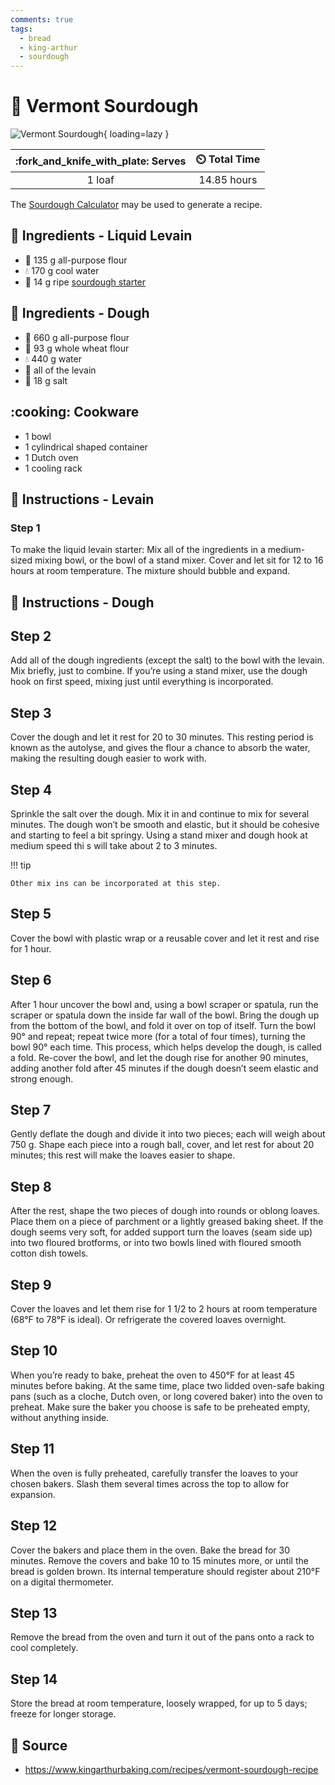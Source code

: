 ```yaml
---
comments: true
tags:
  - bread
  - king-arthur
  - sourdough
---
```

# :bread: Vermont Sourdough

![Vermont Sourdough][1]{ loading=lazy }

| :fork_and_knife_with_plate: Serves | :timer_clock: Total Time |
|:----------------------------------:|:-----------------------: |
| 1 loaf | 14.85 hours |

The [Sourdough Calculator][3] may be used to generate a recipe.

## :salt: Ingredients - Liquid Levain

- :ear_of_rice: 135 g all-purpose flour
- :droplet: 170 g cool water
- :microbe: 14 g ripe [sourdough starter][2]

## :salt: Ingredients - Dough

- :ear_of_rice: 660 g all-purpose flour
- :ear_of_rice: 93 g whole wheat flour
- :droplet: 440 g water
- :microbe: all of the levain
- :salt: 18 g salt

## :cooking: Cookware

- 1 bowl
- 1 cylindrical shaped container
- 1 Dutch oven
- 1 cooling rack

## :pencil: Instructions - Levain

### Step 1

To make the liquid levain starter: Mix all of the ingredients in a medium-sized mixing bowl, or the bowl of a stand
mixer. Cover and let sit for 12 to 16 hours at room temperature. The mixture should bubble and expand.

## :pencil: Instructions - Dough

## Step 2

Add all of the dough ingredients (except the salt) to the bowl with the levain. Mix briefly, just to 
combine. If you’re using a stand mixer, use the dough hook on first speed, mixing just until everything is incorporated.

## Step 3

Cover the dough and let it rest for 20 to 30 minutes. This resting period is known as the autolyse, and gives the flour 
a chance to absorb the water, making the resulting dough easier to work with.

## Step 4

Sprinkle the salt over the dough. Mix it in and continue to mix for several minutes. The dough won’t be smooth and
elastic, but it should be cohesive and starting to feel a bit springy. Using a stand mixer and dough hook at medium speed thi
s will take about 2 to 3 minutes.

!!! tip

    Other mix ins can be incorporated at this step.

## Step 5

Cover the bowl with plastic wrap or a reusable cover and let it rest and rise for 1 hour.

## Step 6

After 1 hour uncover the bowl and, using a bowl scraper or spatula, run the scraper or spatula down the inside far wall 
of the bowl. Bring the dough up from the bottom of the bowl, and fold it over on top of itself. Turn the bowl 90° and
repeat; repeat twice more (for a total of four times), turning the bowl 90° each time. This process, which helps develop
the dough, is called a fold. Re-cover the bowl, and let the dough rise for another 90 minutes, adding another fold after 
45 minutes if the dough doesn’t seem elastic and strong enough.

## Step 7

Gently deflate the dough and divide it into two pieces; each will weigh about 750 g. Shape each piece into a rough ball, 
cover, and let rest for about 20 minutes; this rest will make the loaves easier to shape.

## Step 8

After the rest, shape the two pieces of dough into rounds or oblong loaves. Place them on a piece of parchment or a
lightly greased baking sheet. If the dough seems very soft, for added support turn the loaves (seam side up) into two
floured brotforms, or into two bowls lined with floured smooth cotton dish towels.

## Step 9

Cover the loaves and let them rise for 1 1/2 to 2 hours at room temperature (68°F to 78°F is ideal). Or refrigerate the 
covered loaves overnight.

## Step 10

When you’re ready to bake, preheat the oven to 450°F for at least 45 minutes before baking. At the same time, place two 
lidded oven-safe baking pans (such as a cloche, Dutch oven, or long covered baker) into the oven to preheat. Make sure
the baker you choose is safe to be preheated empty, without anything inside.

## Step 11

When the oven is fully preheated, carefully transfer the loaves to your chosen bakers. Slash them several times across
the top to allow for expansion.

## Step 12

Cover the bakers and place them in the oven. Bake the bread for 30 minutes. Remove the covers and bake 10 to 15 minutes 
more, or until the bread is golden brown. Its internal temperature should register about 210°F on a digital thermometer.

## Step 13

Remove the bread from the oven and turn it out of the pans onto a rack to cool completely.

## Step 14

Store the bread at room temperature, loosely wrapped, for up to 5 days; freeze for longer storage.

## :link: Source

- <https://www.kingarthurbaking.com/recipes/vermont-sourdough-recipe>

[1]: <../assets/images/the-bread-code-sourdough.jpg>
[2]: <../ingredients/sourdough-starter.md>
[3]: <https://nicholaswilde.io/sourdough-calculator/>
